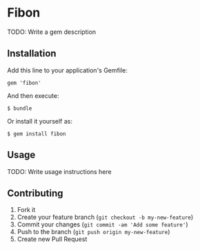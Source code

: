 # Fibon

TODO: Write a gem description

## Installation

Add this line to your application's Gemfile:

    gem 'fibon'

And then execute:

    $ bundle

Or install it yourself as:

    $ gem install fibon

## Usage

TODO: Write usage instructions here

## Contributing

1. Fork it
2. Create your feature branch (`git checkout -b my-new-feature`)
3. Commit your changes (`git commit -am 'Add some feature'`)
4. Push to the branch (`git push origin my-new-feature`)
5. Create new Pull Request
